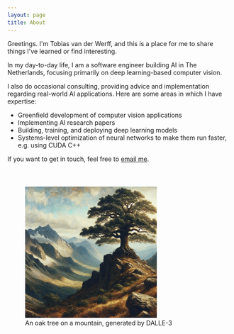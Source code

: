 ```yaml
---
layout: page
title: About
---
```


Greetings. I'm Tobias van der Werff, and this is a place for me to share things I've learned or find interesting.

In my day-to-day life, I am a software engineer building AI in The Netherlands, focusing primarily on deep learning-based computer vision.

I also do occasional consulting, providing advice and implementation regarding real-world AI applications. Here are some areas in which I have expertise:

- Greenfield development of computer vision applications
- Implementing AI research papers
- Building, training, and deploying deep learning models
- Systems-level optimization of neural networks to make them run faster, e.g. using CUDA C++
 
If you want to get in touch, feel free to [email me](mailto:tvdw@fastmail.com).

<figure>
    <img class="center" style="width:70%;margin-top:40px" src="/assets/images/oak_tree.png" alt="Image of an oak tree, generated by DALLE-3">
    <figcaption>
        An oak tree on a mountain, generated by DALLE-3
    </figcaption>
</figure>
